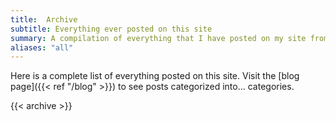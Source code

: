 ```yaml
---
title:  Archive
subtitle: Everything ever posted on this site
summary: A compilation of everything that I have posted on my site from 2015 till present. 
aliases: "all"
---
```


Here is a complete list of everything posted on this site. Visit the [blog page]({{< ref "/blog" >}}) to see posts categorized into... categories.

{{< archive >}}